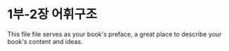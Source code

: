 # 1부-2장 어휘구조

This file file serves as your book's preface, a great place to describe your book's content and ideas.

